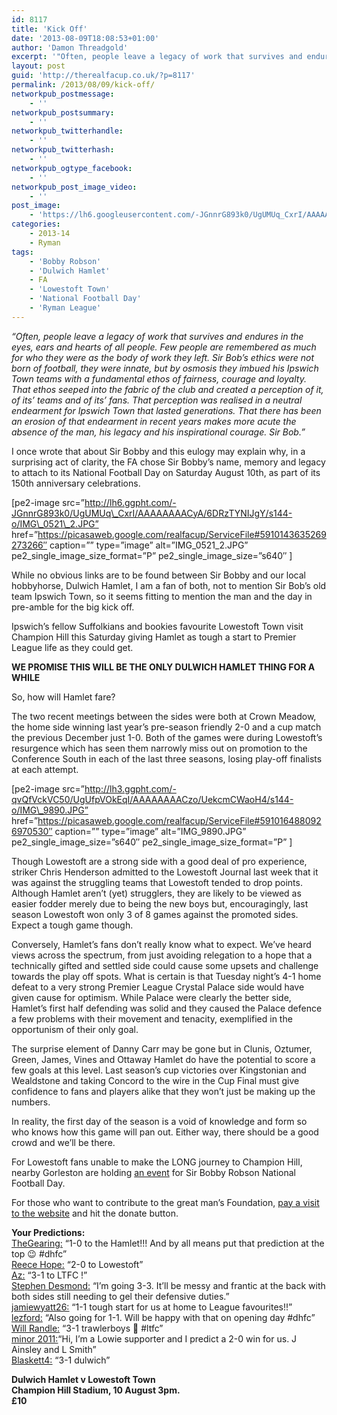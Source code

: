 ```yaml
---
id: 8117
title: 'Kick Off'
date: '2013-08-09T18:08:53+01:00'
author: 'Damon Threadgold'
excerpt: '"Often, people leave a legacy of work that survives and endures in the eyes, ears and hearts of all people.  Few people are remembered as much for who they were as the body of work they left ..."'
layout: post
guid: 'http://therealfacup.co.uk/?p=8117'
permalink: /2013/08/09/kick-off/
networkpub_postmessage:
    - ''
networkpub_postsummary:
    - ''
networkpub_twitterhandle:
    - ''
networkpub_twitterhash:
    - ''
networkpub_ogtype_facebook:
    - ''
networkpub_post_image_video:
    - ''
post_image:
    - 'https://lh6.googleusercontent.com/-JGnnrG893k0/UgUMUq_CxrI/AAAAAAAACyA/6DRzTYNIJgY/s640/IMG_0521_2.JPG'
categories:
    - 2013-14
    - Ryman
tags:
    - 'Bobby Robson'
    - 'Dulwich Hamlet'
    - FA
    - 'Lowestoft Town'
    - 'National Football Day'
    - 'Ryman League'
---
```


*“Often, people leave a legacy of work that survives and endures in the eyes, ears and hearts of all people. Few people are remembered as much for who they were as the body of work they left. Sir Bob’s ethics were not born of football, they were innate, but by osmosis they imbued his Ipswich Town teams with a fundamental ethos of fairness, courage and loyalty. That ethos seeped into the fabric of the club and created a perception of it, of its’ teams and of its’ fans. That perception was realised in a neutral endearment for Ipswich Town that lasted generations. That there has been an erosion of that endearment in recent years makes more acute the absence of the man, his legacy and his inspirational courage. Sir Bob.”*

I once wrote that about Sir Bobby and this eulogy may explain why, in a surprising act of clarity, the FA chose Sir Bobby’s name, memory and legacy to attach to its National Football Day on Saturday August 10th, as part of its 150th anniversary celebrations.

\[pe2-image src=”http://lh6.ggpht.com/-JGnnrG893k0/UgUMUq\_CxrI/AAAAAAAACyA/6DRzTYNIJgY/s144-o/IMG\_0521\_2.JPG” href=”https://picasaweb.google.com/realfacup/ServiceFile#5910143635269273266″ caption=”” type=”image” alt=”IMG\_0521\_2.JPG” pe2\_single\_image\_size\_format=”P” pe2\_single\_image\_size=”s640″ \]

While no obvious links are to be found between Sir Bobby and our local hobbyhorse, Dulwich Hamlet, I am a fan of both, not to mention Sir Bob’s old team Ipswich Town, so it seems fitting to mention the man and the day in pre-amble for the big kick off.

Ipswich’s fellow Suffolkians and bookies favourite Lowestoft Town visit Champion Hill this Saturday giving Hamlet as tough a start to Premier League life as they could get.

**WE PROMISE THIS WILL BE THE ONLY DULWICH HAMLET THING FOR A WHILE**

So, how will Hamlet fare?

The two recent meetings between the sides were both at Crown Meadow, the home side winning last year’s pre-season friendly 2-0 and a cup match the previous December just 1-0. Both of the games were during Lowestoft’s resurgence which has seen them narrowly miss out on promotion to the Conference South in each of the last three seasons, losing play-off finalists at each attempt.

\[pe2-image src=”http://lh3.ggpht.com/-qvQfVckVC50/UgUfpVOkEqI/AAAAAAAACzo/UekcmCWaoH4/s144-o/IMG\_9890.JPG” href=”https://picasaweb.google.com/realfacup/ServiceFile#5910164880926970530″ caption=”” type=”image” alt=”IMG\_9890.JPG” pe2\_single\_image\_size=”s640″ pe2\_single\_image\_size\_format=”P” \]

Though Lowestoft are a strong side with a good deal of pro experience, striker Chris Henderson admitted to the Lowestoft Journal last week that it was against the struggling teams that Lowestoft tended to drop points. Although Hamlet aren’t (yet) strugglers, they are likely to be viewed as easier fodder merely due to being the new boys but, encouragingly, last season Lowestoft won only 3 of 8 games against the promoted sides. Expect a tough game though.

Conversely, Hamlet’s fans don’t really know what to expect. We’ve heard views across the spectrum, from just avoiding relegation to a hope that a technically gifted and settled side could cause some upsets and challenge towards the play off spots. What is certain is that Tuesday night’s 4-1 home defeat to a very strong Premier League Crystal Palace side would have given cause for optimism. While Palace were clearly the better side, Hamlet’s first half defending was solid and they caused the Palace defence a few problems with their movement and tenacity, exemplified in the opportunism of their only goal.

The surprise element of Danny Carr may be gone but in Clunis, Oztumer, Green, James, Vines and Ottaway Hamlet do have the potential to score a few goals at this level. Last season’s cup victories over Kingstonian and Wealdstone and taking Concord to the wire in the Cup Final must give confidence to fans and players alike that they won’t just be making up the numbers.

In reality, the first day of the season is a void of knowledge and form so who knows how this game will pan out. Either way, there should be a good crowd and we’ll be there.

For Lowestoft fans unable to make the LONG journey to Champion Hill, nearby Gorleston are holding [an event](http://www.lowestofttownfc.co.uk/news/the-bobby-robson-national-football-day-at-emerald-park-1008590.html) for Sir Bobby Robson National Football Day.

For those who want to contribute to the great man’s Foundation, [pay a visit to the website](http://www.sirbobbyrobsonfoundation.org.uk/) and hit the donate button.

**Your Predictions:**  
<span style="text-decoration: underline;">[TheGearing:](https://twitter.com/TheGearing)</span> “1-0 to the Hamlet!!! And by all means put that prediction at the top 😉 #dhfc”  
<span style="text-decoration: underline;">[ Reece Hope:](https://twitter.com/ReeceHope3)</span> “2-0 to Lowestoft”  
<span style="text-decoration: underline;">[Az:](https://twitter.com/aaronrutter1995)</span> “3-1 to LTFC !”  
<span style="text-decoration: underline;">[Stephen Desmond:](https://twitter.com/dessie3)</span> “I’m going 3-3. It’ll be messy and frantic at the back with both sides still needing to gel their defensive duties.”  
<span style="text-decoration: underline;">[jamiewyatt26:](https://twitter.com/jamiewyatt26)</span> “1-1 tough start for us at home to League favourites!!”  
[lezford:](https://twitter.com/lezford) “Also going for 1-1. Will be happy with that on opening day #dhfc”  
<span style="text-decoration: underline;">[Will Randle:](https://twitter.com/WillRandle92)</span> “3-1 trawlerboys 🙂 #ltfc”  
<span style="text-decoration: underline;">[minor 2011:](https://twitter.com/minor2011)</span>“Hi, I’m a Lowie supporter and I predict a 2-0 win for us. J Ainsley and L Smith”  
<span style="text-decoration: underline;">[Blaskett4:](https://twitter.com/Jasonblaskett)</span> “3-1 dulwich”

**Dulwich Hamlet v Lowestoft Town**  
 **Champion Hill Stadium, 10 August 3pm.**  
 **£10**